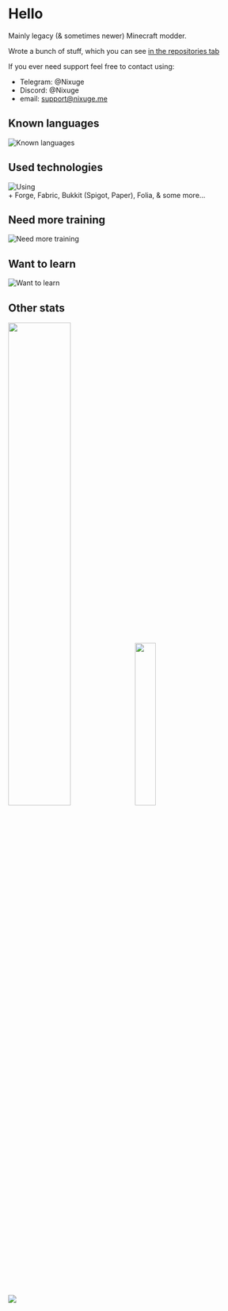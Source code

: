 # Hello
Mainly legacy (& sometimes newer) Minecraft modder.

Wrote a bunch of stuff, which you can see [in the repositories tab](https://github.com/Nixuge?tab=repositories)

<!-- eternal todo: make a list of the best stuff i've done here -->

If you ever need support feel free to contact using: 
- Telegram: @Nixuge
- Discord: @Nixuge
- email: support@nixuge.me

<!-- thanks to skillicons.dev for the icons -->

## Known languages
![Known languages](https://skillicons.dev/icons?i=java,python,typescript,js,vuejs,html,css,cs,bash&perline=10)

## Used technologies
![Using](https://skillicons.dev/icons?i=linux,vscode,idea,github,git,docker,vim,gradle,nginx,cloudflare,vite,vercel,selenium,postgres,sqlite,ps&perline=10)<br>\+ Forge, Fabric, Bukkit (Spigot, Paper), Folia, & some more...

## Need more training
![Need more training](https://skillicons.dev/icons?i=rust,unity&perline=10)

## Want to learn
![Want to learn](https://skillicons.dev/icons?i=tauri,swift,wasm,cpp,qt&perline=10)

## Other stats
<p>
<img src=https://github-readme-stats-rust-kappa.vercel.app/api?username=Nixuge&theme=tokyonight&show_icons=true&count_private=true&custom_title=Nixuge's%20Stats%20-%20Last%201%20Year width="50%">
<img src=https://github-readme-stats-rust-kappa.vercel.app/api/top-langs/?username=Nixuge&theme=tokyonight&langs_count=10&layout=compact width="29%">
</p>
<p>
<img src=https://github-readme-stats-rust-kappa.vercel.app/api/wakatime?username=Nixuge&theme=tokyonight&layout=compact max-width="41%">
</p>
